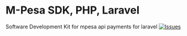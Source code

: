 # M-Pesa SDK, PHP, Laravel
Software Development Kit for mpesa api payments for laravel
[![Issues](https://img.shields.io/github/issues/Klayton258/MpesaSdk.svg?style=flat-square)](https://github.com/Klayton258/MpesaSdk/issues)
